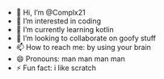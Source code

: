 - 👋 Hi, I’m @Complx21
- 👀 I’m interested in coding
- 🌱 I’m currently learning kotlin
- 💞️ I’m looking to collaborate on goofy stuff
- 📫 How to reach me: by using your brain
- 😄 Pronouns: man man man man
- ⚡ Fun fact: i like scratch

<!---
Complx21/Complx21 is a ✨ special ✨ repository because its `README.md` (this file) appears on your GitHub profile.
You can click the Preview link to take a look at your changes.
--->

